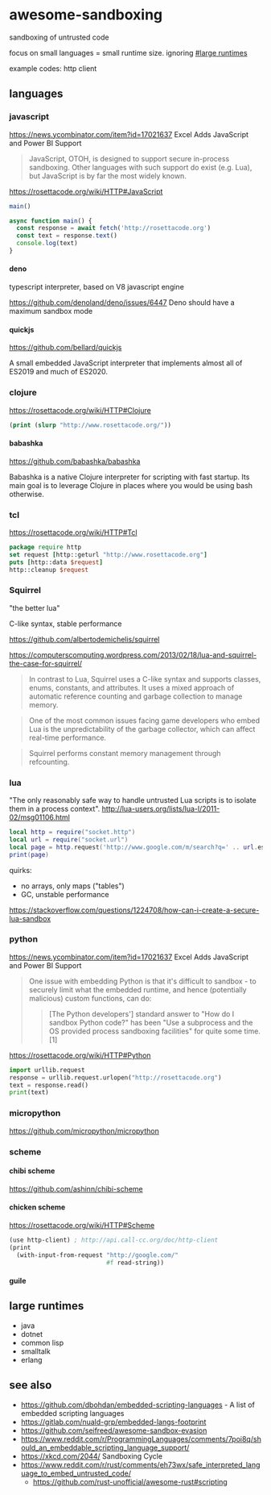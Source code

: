 # awesome-sandboxing

sandboxing of untrusted code

focus on small languages = small runtime size.
ignoring [#large runtimes](#large-runtimes)

example codes: http client

## languages

### javascript

https://news.ycombinator.com/item?id=17021637 Excel Adds JavaScript and Power BI Support

<blockquote>

JavaScript, OTOH, is designed to support secure in-process sandboxing. Other languages with such support do exist (e.g. Lua), but JavaScript is by far the most widely known.

</blockquote>

https://rosettacode.org/wiki/HTTP#JavaScript

```js
main()

async function main() {
  const response = await fetch('http://rosettacode.org')
  const text = response.text()
  console.log(text)
}
```

#### deno

typescript interpreter, based on V8 javascript engine

https://github.com/denoland/deno/issues/6447 Deno should have a maximum sandbox mode

#### quickjs

https://github.com/bellard/quickjs

A small embedded JavaScript interpreter that implements almost all of ES2019 and much of ES2020.

### clojure

https://rosettacode.org/wiki/HTTP#Clojure

```clj
(print (slurp "http://www.rosettacode.org/"))
```

#### babashka

https://github.com/babashka/babashka

Babashka is a native Clojure interpreter for scripting with fast startup. Its main goal is to leverage Clojure in places where you would be using bash otherwise.

### tcl

https://rosettacode.org/wiki/HTTP#Tcl

```tcl
package require http
set request [http::geturl "http://www.rosettacode.org"]
puts [http::data $request]
http::cleanup $request
```

### Squirrel

"the better lua"

C-like syntax, stable performance

https://github.com/albertodemichelis/squirrel

https://computerscomputing.wordpress.com/2013/02/18/lua-and-squirrel-the-case-for-squirrel/

> In contrast to Lua, Squirrel uses a C-like syntax and supports classes, enums, constants, and attributes. It uses a mixed approach of automatic reference counting and garbage collection to manage memory.

> One of the most common issues facing game developers who embed Lua is the unpredictability of the garbage collector, which can affect real-time performance.

> Squirrel performs constant memory management through refcounting.

### lua

"The only reasonably safe way to handle untrusted Lua scripts is to isolate them in a process context".
http://lua-users.org/lists/lua-l/2011-02/msg01106.html

```lua
local http = require("socket.http")
local url = require("socket.url")
local page = http.request('http://www.google.com/m/search?q=' .. url.escape("lua"))
print(page)
```

quirks:

- no arrays, only maps ("tables")
- GC, unstable performance

https://stackoverflow.com/questions/1224708/how-can-i-create-a-secure-lua-sandbox

### python

https://news.ycombinator.com/item?id=17021637 Excel Adds JavaScript and Power BI Support

<blockquote>

One issue with embedding Python is that it's difficult to sandbox - to securely limit what the embedded runtime, and hence (potentially malicious) custom functions, can do:

> [The Python developers'] standard answer to "How do I sandbox Python code?" has been "Use a subprocess and the OS provided process sandboxing facilities" for quite some time. [1]

</blockquote>

https://rosettacode.org/wiki/HTTP#Python

```py
import urllib.request
response = urllib.request.urlopen("http://rosettacode.org")
text = response.read()
print(text)
```

### micropython

https://github.com/micropython/micropython

### scheme

#### chibi scheme

https://github.com/ashinn/chibi-scheme

#### chicken scheme

https://rosettacode.org/wiki/HTTP#Scheme

```scm
(use http-client) ; http://api.call-cc.org/doc/http-client
(print
  (with-input-from-request "http://google.com/"
                           #f read-string))
```

#### guile

## large runtimes

- java
- dotnet
- common lisp
- smalltalk
- erlang

## see also

- https://github.com/dbohdan/embedded-scripting-languages - A list of embedded scripting languages
- https://gitlab.com/nuald-grp/embedded-langs-footprint
- https://github.com/seifreed/awesome-sandbox-evasion
- https://www.reddit.com/r/ProgrammingLanguages/comments/7poi8q/should_an_embeddable_scripting_language_support/
- https://xkcd.com/2044/ Sandboxing Cycle
- https://www.reddit.com/r/rust/comments/eh73wx/safe_interpreted_language_to_embed_untrusted_code/
   - https://github.com/rust-unofficial/awesome-rust#scripting
   
